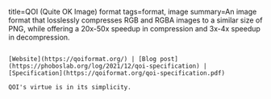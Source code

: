 title=QOI (Quite OK Image) format
tags=format, image
summary=An image format that losslessly compresses RGB and RGBA images to a similar size of PNG, while offering a 20x-50x speedup in compression and 3x-4x speedup in decompression.
~~~~~~

[Website](https://qoiformat.org/) | [Blog post](https://phoboslab.org/log/2021/12/qoi-specification) | [Specification](https://qoiformat.org/qoi-specification.pdf)

QOI's virtue is in its simplicity.

